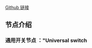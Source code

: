 [Github 链接](https://github.com/11dogzi/Comfyui-ergouzi-kaiguan.git)

## 节点介绍

### 通用开关节点 ："Universal switch
